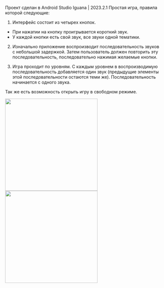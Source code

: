 Проект сделан в Android Studio Iguana | 2023.2.1
Простая игра, правила которой следующие:

1. Интерфейс состоит из четырех кнопок.
- При нажатии на кнопку проигрывается короткий звук.
- У каждой кнопки есть свой звук, все звуки одной тематики.

2. Изначально приложение воспроизводит последовательность звуков с небольшой задержкой. 
Затем пользователь должен повторить эту последовательность, последовательно нажимая желаемые кнопки.

3. Игра проходит по уровням. С каждым уровнем в воспроизводимую последовательность добавляется один звук 
(предыдущие элементы этой последовательности остаются теми же). Последовательность начинается с одного звука.

Так же есть возможность открыть игру в свободном режиме.

<img width="300"  src= "https://github.com/RekaEva/RepeatSound/assets/104134879/f30db19e-b074-4530-a8f2-199dcc458470">
<img width="300"  src= "https://github.com/RekaEva/RepeatSound/assets/104134879/150a50a4-d0e5-4eed-b436-a8e18e57169d">
